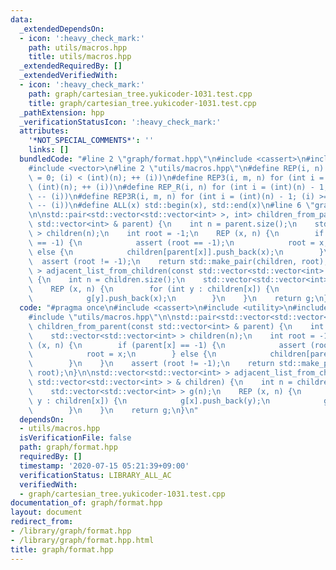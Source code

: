 ```yaml
---
data:
  _extendedDependsOn:
  - icon: ':heavy_check_mark:'
    path: utils/macros.hpp
    title: utils/macros.hpp
  _extendedRequiredBy: []
  _extendedVerifiedWith:
  - icon: ':heavy_check_mark:'
    path: graph/cartesian_tree.yukicoder-1031.test.cpp
    title: graph/cartesian_tree.yukicoder-1031.test.cpp
  _pathExtension: hpp
  _verificationStatusIcon: ':heavy_check_mark:'
  attributes:
    '*NOT_SPECIAL_COMMENTS*': ''
    links: []
  bundledCode: "#line 2 \"graph/format.hpp\"\n#include <cassert>\n#include <utility>\n\
    #include <vector>\n#line 2 \"utils/macros.hpp\"\n#define REP(i, n) for (int i\
    \ = 0; (i) < (int)(n); ++ (i))\n#define REP3(i, m, n) for (int i = (m); (i) <\
    \ (int)(n); ++ (i))\n#define REP_R(i, n) for (int i = (int)(n) - 1; (i) >= 0;\
    \ -- (i))\n#define REP3R(i, m, n) for (int i = (int)(n) - 1; (i) >= (int)(m);\
    \ -- (i))\n#define ALL(x) std::begin(x), std::end(x)\n#line 6 \"graph/format.hpp\"\
    \n\nstd::pair<std::vector<std::vector<int> >, int> children_from_parent(const\
    \ std::vector<int> & parent) {\n    int n = parent.size();\n    std::vector<std::vector<int>\
    \ > children(n);\n    int root = -1;\n    REP (x, n) {\n        if (parent[x]\
    \ == -1) {\n            assert (root == -1);\n            root = x;\n        }\
    \ else {\n            children[parent[x]].push_back(x);\n        }\n    }\n  \
    \  assert (root != -1);\n    return std::make_pair(children, root);\n}\n\nstd::vector<std::vector<int>\
    \ > adjacent_list_from_children(const std::vector<std::vector<int> > & children)\
    \ {\n    int n = children.size();\n    std::vector<std::vector<int> > g(n);\n\
    \    REP (x, n) {\n        for (int y : children[x]) {\n            g[x].push_back(y);\n\
    \            g[y].push_back(x);\n        }\n    }\n    return g;\n}\n"
  code: "#pragma once\n#include <cassert>\n#include <utility>\n#include <vector>\n\
    #include \"utils/macros.hpp\"\n\nstd::pair<std::vector<std::vector<int> >, int>\
    \ children_from_parent(const std::vector<int> & parent) {\n    int n = parent.size();\n\
    \    std::vector<std::vector<int> > children(n);\n    int root = -1;\n    REP\
    \ (x, n) {\n        if (parent[x] == -1) {\n            assert (root == -1);\n\
    \            root = x;\n        } else {\n            children[parent[x]].push_back(x);\n\
    \        }\n    }\n    assert (root != -1);\n    return std::make_pair(children,\
    \ root);\n}\n\nstd::vector<std::vector<int> > adjacent_list_from_children(const\
    \ std::vector<std::vector<int> > & children) {\n    int n = children.size();\n\
    \    std::vector<std::vector<int> > g(n);\n    REP (x, n) {\n        for (int\
    \ y : children[x]) {\n            g[x].push_back(y);\n            g[y].push_back(x);\n\
    \        }\n    }\n    return g;\n}\n"
  dependsOn:
  - utils/macros.hpp
  isVerificationFile: false
  path: graph/format.hpp
  requiredBy: []
  timestamp: '2020-07-15 05:21:39+09:00'
  verificationStatus: LIBRARY_ALL_AC
  verifiedWith:
  - graph/cartesian_tree.yukicoder-1031.test.cpp
documentation_of: graph/format.hpp
layout: document
redirect_from:
- /library/graph/format.hpp
- /library/graph/format.hpp.html
title: graph/format.hpp
---
```

